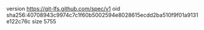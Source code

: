 version https://git-lfs.github.com/spec/v1
oid sha256:40708943c9974c7c1f60b5002594e8028615ecdd2ba510f9f01a9131e122c76c
size 5755
